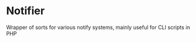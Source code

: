 Notifier
========

Wrapper of sorts for various notify systems, mainly useful for CLI scripts in PHP
